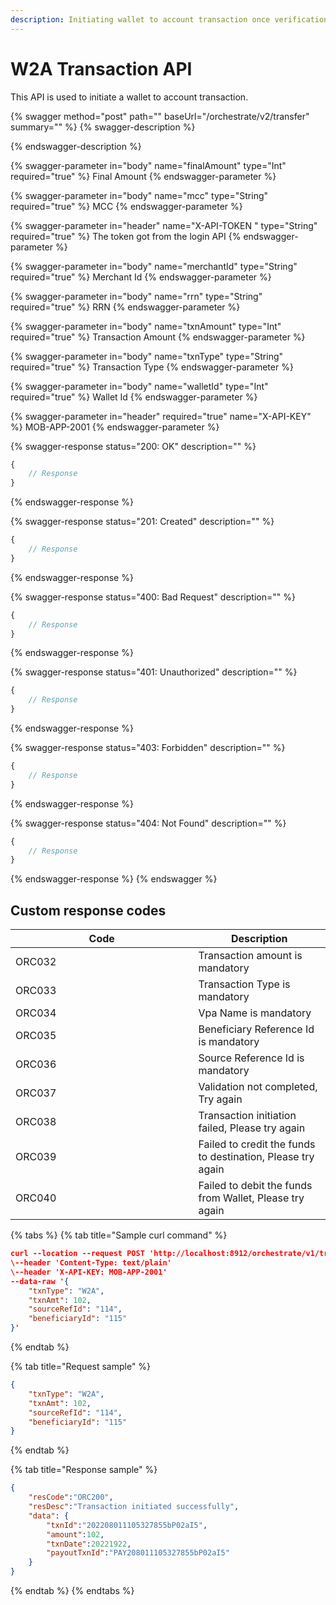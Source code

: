 ```yaml
---
description: Initiating wallet to account transaction once verification successful
---
```


# W2A Transaction API

This API is used to initiate a wallet to account transaction.&#x20;

{% swagger method="post" path="" baseUrl="<domain>/orchestrate/v2/transfer" summary="" %}
{% swagger-description %}

{% endswagger-description %}

{% swagger-parameter in="body" name="finalAmount" type="Int" required="true" %}
Final Amount
{% endswagger-parameter %}

{% swagger-parameter in="body" name="mcc" type="String" required="true" %}
MCC
{% endswagger-parameter %}

{% swagger-parameter in="header" name="X-API-TOKEN  " type="String" required="true" %}
The token got from the login API
{% endswagger-parameter %}

{% swagger-parameter in="body" name="merchantId" type="String" required="true" %}
Merchant Id
{% endswagger-parameter %}

{% swagger-parameter in="body" name="rrn" type="String" required="true" %}
RRN
{% endswagger-parameter %}

{% swagger-parameter in="body" name="txnAmount" type="Int" required="true" %}
Transaction Amount
{% endswagger-parameter %}

{% swagger-parameter in="body" name="txnType" type="String" required="true" %}
Transaction Type
{% endswagger-parameter %}

{% swagger-parameter in="body" name="walletId" type="Int" required="true" %}
Wallet Id
{% endswagger-parameter %}

{% swagger-parameter in="header" required="true" name="X-API-KEY" %}
MOB-APP-2001
{% endswagger-parameter %}

{% swagger-response status="200: OK" description="" %}
```javascript
{
    // Response
}
```
{% endswagger-response %}

{% swagger-response status="201: Created" description="" %}
```javascript
{
    // Response
}
```
{% endswagger-response %}

{% swagger-response status="400: Bad Request" description="" %}
```javascript
{
    // Response
}
```
{% endswagger-response %}

{% swagger-response status="401: Unauthorized" description="" %}
```javascript
{
    // Response
}
```
{% endswagger-response %}

{% swagger-response status="403: Forbidden" description="" %}
```javascript
{
    // Response
}
```
{% endswagger-response %}

{% swagger-response status="404: Not Found" description="" %}
```javascript
{
    // Response
}
```
{% endswagger-response %}
{% endswagger %}

## Custom response codes

<table><thead><tr><th width="276.5">Code</th><th>Description</th></tr></thead><tbody><tr><td>ORC032</td><td>Transaction amount is mandatory</td></tr><tr><td>​ORC033</td><td>Transaction Type is mandatory</td></tr><tr><td>ORC034</td><td>​Vpa Name is mandatory</td></tr><tr><td>ORC035</td><td>Beneficiary Reference Id is mandatory</td></tr><tr><td>​ORC036</td><td>​Source Reference Id is mandatory</td></tr><tr><td>ORC037</td><td>Validation not completed, Try again</td></tr><tr><td>ORC038</td><td>Transaction initiation failed, Please try again</td></tr><tr><td>ORC039</td><td>Failed to credit the funds to destination, Please try again</td></tr><tr><td>ORC040</td><td>Failed to debit the funds from Wallet, Please try again</td></tr></tbody></table>

{% tabs %}
{% tab title="Sample curl command" %}
```json
curl --location --request POST 'http://localhost:8912/orchestrate/v1/transfer'
\--header 'Content-Type: text/plain'
\--header 'X-API-KEY: MOB-APP-2001'
--data-raw '{
    "txnType": "W2A",
    "txnAmt": 102,
    "sourceRefId": "114",
    "beneficiaryId": "115"
}'
```
{% endtab %}

{% tab title="Request sample" %}


```json
{
    "txnType": "W2A",
    "txnAmt": 102,
    "sourceRefId": "114",
    "beneficiaryId": "115"
}
```
{% endtab %}

{% tab title="Response sample" %}
```json
{
    "resCode":"ORC200",
    "resDesc":"Transaction initiated successfully",
    "data": {
        "txnId":"202208011105327855bP02aI5",
        "amount":102,
        "txnDate":20221922,
        "payoutTxnId":"PAY208011105327855bP02aI5"
    }
}
```
{% endtab %}
{% endtabs %}
